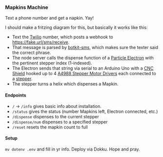 ### Mapkins Machine

Text a phone number and get a napkin. Yay!

I should make a fritzing diagram for this, but basically it works like this:
* Text the [Twilio](https://www.twilio.com/) number, which posts a webhook to https://fake.url/sms/receive.
* That message is parsed by [botkit-sms](https://github.com/krismuniz/botkit-sms/), which makes sure the texter said the correct phrase.
* The node server calls the dispense function of a [Particle Electron](https://store.particle.io/collections/electron) with the pertinent stepper index (1-indexed).
* The Electron sends that string via serial to an Arduino Uno with a [CNC Shield](https://www.amazon.com/Witbot-Expansion-Stepper-Arduino-Engraver/dp/B01M9EAYFT) hooked up to 4 [A4988 Stepper Motor Drivers](https://www.pololu.com/product/1182) each connected to a [stepper](https://www.amazon.com/Quimat-Stepper-Connector-Mounting-Brackets/dp/B06XR8Q5Y2).
* The stepper turns a helix which dispenses a Mapkin.

#### Endpoints
* `/` -> `/info` gives basic info about installation.
* `/status` gives the status (number Mapkins left, Electron connected, etc.)
* `/dispense` dispenses to the current stepper
* `/dispense/num` dispenses to a specified stepper
* `/reset` resets the mapkin count to full

#### Setup
`mv dotenv .env` and fill in yr info. Deploy via Dokku. Hope and pray.

